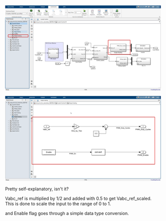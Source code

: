 ![alt text](..\images\writings_image-21.png)

![alt text](..\images\writings_image-22.png)

Pretty self-explanatory, isn't it?

Vabc_ref is multiplied by 1/2 and added with 0.5 to get Vabc_ref_scaled. This is done to scale the input to the range of 0 to 1. 

and Enable flag goes through a simple data type conversion.